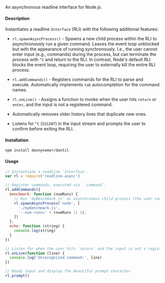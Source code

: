 An asynchronous readline interface for Node.js.

#### Description
Instantiates a readline `Interface` (RLI) with the following additional features:

- `rl.spawnAsyncProcess()` - Spawns a new child process within the RLI to asynchronously run a given command. Leaves the event loop unblocked but with the appearance of running synchronously. I.e., the user cannot enter input (e.g., commands) during the process, but can terminate the process with `^C` and return to the RLI. In contrast, Node's default RLI blocks the event loop, requiring the user to externally kill the entire RLI process.

- `rl.addCommands()` - Registers commands for the RLI to parse and execute. Automatically implements `tab` autocompletion for the command names.

- `rl.onLine()` - Assigns a function to invoke when the user hits `return` or `enter`, and the input is not a registered command.

- Automatically removes older history lines that duplicate new ones.

- Listens for `^C` (`SIGINT`) in the input stream and prompts the user to confirm before exiting the RLI.

#### Installation
```shell
npm install dannynemer/dantil
```

#### Usage
```js
// Instantiate a readline `Interface`.
var rl = require('readline-async')

// Register commands, executed via `.command`.
rl.addCommands({
  benchmark: function (numRuns) {
    // Run 'myBenchmark.js' as asynchronous child process (the user can terminate).
    rl.spawnAsyncProcess('node', [
      './myBenchmark.js',
      '--num-runs=' + (numRuns || 1),
    ])
  },
  echo: function (string) {
    console.log(string)
  }
})

// Listen for when the user hits `return` and the input is not a registered command.
rl.onLine(function (line) {
  console.log('Unrecognized command:', line)
})

// Ready input and display the beautiful prompt character.
rl.prompt()
```